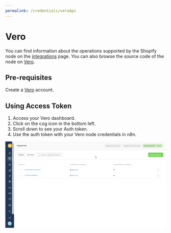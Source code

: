 ```yaml
---
permalink: /credentials/veroApi
---
```


# Vero
You can find information about the operations supported by the Shopify node on the [integrations](https://n8n.io/integrations/n8n-nodes-base.vero) page. You can also browse the source code of the node on [Vero](https://github.com/n8n-io/n8n/tree/master/packages/nodes-base/nodes/Vero).

## Pre-requisites

Create a [Vero](https://getvero.com/) account.

## Using Access Token

1. Access your Vero dashboard.
2. Click on the cog icon in the bottom left.
3. Scroll down to see your Auth token.
4. Use the auth token with your Vero node credentials in n8n.

![Getting Vero credentials](./using-access-token.gif)










